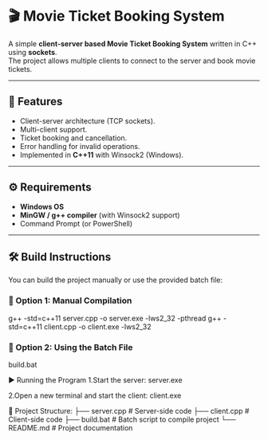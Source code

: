 # 🎬 Movie Ticket Booking System

A simple **client-server based Movie Ticket Booking System** written in C++ using **sockets**.  
The project allows multiple clients to connect to the server and book movie tickets.

---

## 📌 Features
- Client-server architecture (TCP sockets).
- Multi-client support.
- Ticket booking and cancellation.
- Error handling for invalid operations.
- Implemented in **C++11** with Winsock2 (Windows).

---

## ⚙️ Requirements
- **Windows OS**
- **MinGW / g++ compiler** (with Winsock2 support)
- Command Prompt (or PowerShell)

---

## 🛠️ Build Instructions

You can build the project manually or use the provided batch file:

### 🔹 Option 1: Manual Compilation

g++ -std=c++11 server.cpp -o server.exe -lws2_32 -pthread
g++ -std=c++11 client.cpp -o client.exe -lws2_32

### 🔹 Option 2: Using the Batch File
build.bat

▶️ Running the Program
1.Start the server: 
server.exe

2.Open a new terminal and start the client:
client.exe


📂 Project Structure:
├── server.cpp      # Server-side code
├── client.cpp      # Client-side code
├── build.bat       # Batch script to compile project
└── README.md       # Project documentation

